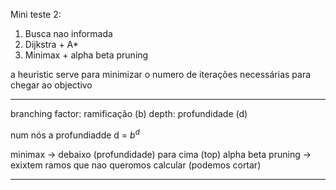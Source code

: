 Mini teste 2:
1. Busca nao informada 
2. Dijkstra + A* 
3. Minimax + alpha beta pruning 

a heuristic serve para minimizar o numero de iterações necessárias para chegar ao objectivo 

---

branching factor: ramificação (b)
depth: profundidade (d)

num nós a profundiadde d = $b^d$

minimax -> debaixo (profundidade) para cima (top)
alpha beta pruning -> exixtem ramos que nao queromos calcular (podemos cortar)

---

